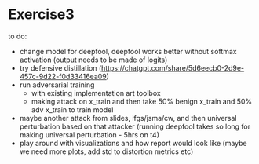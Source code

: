 # Exercise3

to do: 
- change model for deepfool, deepfool works better without softmax activation (output needs to be made of logits)
- try defensive distillation (https://chatgpt.com/share/5d6eecb0-2d9e-457c-9d22-f0d33416ea09) 
- run adversarial training 
    - with existing implementation art toolbox
    - making attack on x_train and then take 50% benign x_train and 50% adv x_train to train model
- maybe another attack from slides, ifgs/jsma/cw, and then universal perturbation based on that attacker (running deepfool takes so long for making universal perturbation - 5hrs on t4)
- play around with visualizations and how report would look like (maybe we need more plots, add std to distortion metrics etc)

